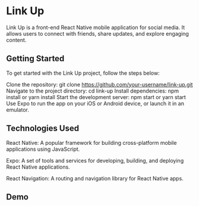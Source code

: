 
# Link Up

Link Up is a front-end React Native mobile application for social media. It allows users to connect with friends, share updates, and explore engaging content.


## Getting Started

To get started with the Link Up project, follow the steps below:

Clone the repository: git clone https://github.com/your-username/link-up.git
Navigate to the project directory: cd link-up
Install dependencies: npm install or yarn install
Start the development server: npm start or yarn start
Use Expo to run the app on your iOS or Android device, or launch it in an emulator.
## Technologies Used
React Native: A popular framework for building cross-platform mobile applications using JavaScript.

Expo: A set of tools and services for developing, building, and deploying React Native applications.

React Navigation: A routing and navigation library for React Native apps.

## Demo


